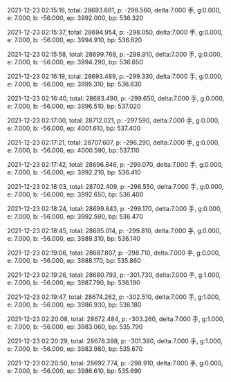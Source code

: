 2021-12-23 02:15:16, total: 28693.681, p: -298.560, delta:7.000 手, g:0.000, e: 7.000, b: -56.000, ep: 3992.000, bp: 536.320

2021-12-23 02:15:37, total: 28694.954, p: -298.050, delta:7.000 手, g:0.000, e: 7.000, b: -56.000, ep: 3994.910, bp: 536.620

2021-12-23 02:15:58, total: 28699.768, p: -298.910, delta:7.000 手, g:0.000, e: 7.000, b: -56.000, ep: 3994.290, bp: 536.650

2021-12-23 02:16:19, total: 28693.489, p: -299.330, delta:7.000 手, g:0.000, e: 7.000, b: -56.000, ep: 3995.310, bp: 536.830

2021-12-23 02:16:40, total: 28683.490, p: -299.650, delta:7.000 手, g:0.000, e: 7.000, b: -56.000, ep: 3996.510, bp: 537.020

2021-12-23 02:17:00, total: 28712.021, p: -297.590, delta:7.000 手, g:0.000, e: 7.000, b: -56.000, ep: 4001.610, bp: 537.400

2021-12-23 02:17:21, total: 28707.607, p: -296.290, delta:7.000 手, g:0.000, e: 7.000, b: -56.000, ep: 4000.590, bp: 537.110

2021-12-23 02:17:42, total: 28696.846, p: -299.070, delta:7.000 手, g:0.000, e: 7.000, b: -56.000, ep: 3992.210, bp: 536.410

2021-12-23 02:18:03, total: 28702.409, p: -298.550, delta:7.000 手, g:0.000, e: 7.000, b: -56.000, ep: 3992.650, bp: 536.400

2021-12-23 02:18:24, total: 28699.843, p: -299.170, delta:7.000 手, g:0.000, e: 7.000, b: -56.000, ep: 3992.590, bp: 536.470

2021-12-23 02:18:45, total: 28695.014, p: -299.810, delta:7.000 手, g:0.000, e: 7.000, b: -56.000, ep: 3989.310, bp: 536.140

2021-12-23 02:19:06, total: 28687.807, p: -298.710, delta:7.000 手, g:0.000, e: 7.000, b: -56.000, ep: 3988.170, bp: 535.860

2021-12-23 02:19:26, total: 28680.793, p: -301.730, delta:7.000 手, g:1.000, e: 7.000, b: -56.000, ep: 3987.790, bp: 536.190

2021-12-23 02:19:47, total: 28674.262, p: -302.510, delta:7.000 手, g:1.000, e: 7.000, b: -56.000, ep: 3986.930, bp: 536.180

2021-12-23 02:20:08, total: 28672.484, p: -303.260, delta:7.000 手, g:1.000, e: 7.000, b: -56.000, ep: 3983.060, bp: 535.790

2021-12-23 02:20:29, total: 28678.398, p: -301.380, delta:7.000 手, g:1.000, e: 7.000, b: -56.000, ep: 3983.980, bp: 535.670

2021-12-23 02:20:50, total: 28692.774, p: -298.910, delta:7.000 手, g:0.000, e: 7.000, b: -56.000, ep: 3986.610, bp: 535.690